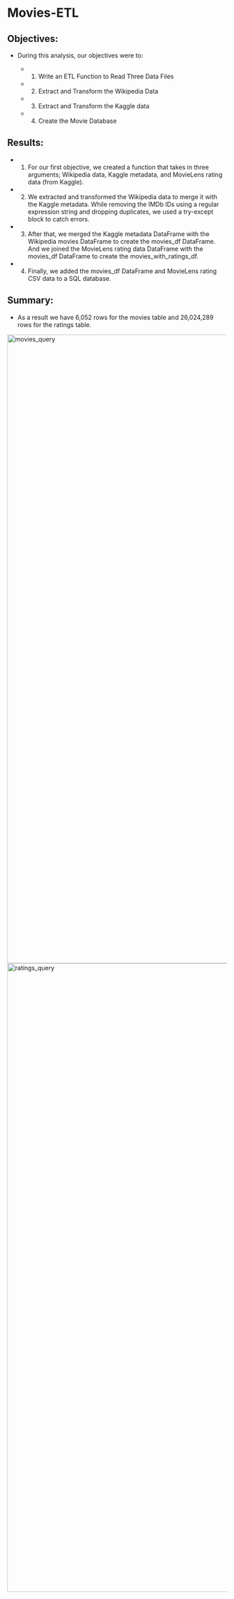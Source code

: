 # Movies-ETL

## Objectives:

- During this analysis, our objectives were to:
  
  - 1) Write an ETL Function to Read Three Data Files
  
  - 2) Extract and Transform the Wikipedia Data
  
  - 3) Extract and Transform the Kaggle data
  
  - 4) Create the Movie Database
  
## Results:

  - 1) For our first objective, we created a function that takes in three arguments; Wikipedia data, Kaggle metadata, and MovieLens rating data (from Kaggle).

  - 2) We extracted and transformed the Wikipedia data to merge it with the Kaggle metadata. While removing the IMDb IDs using a regular expression string and dropping duplicates, we used a try-except block to catch errors.

  - 3) After that, we merged the Kaggle metadata DataFrame with the Wikipedia movies DataFrame to create the movies_df DataFrame. And we joined the MovieLens rating data DataFrame with the movies_df DataFrame to create the movies_with_ratings_df.

  - 4) Finally, we added the movies_df DataFrame and MovieLens rating CSV data to a SQL database.

## Summary:

- As a result we have 6,052 rows for the movies table and 26,024,289 rows for the ratings table.
<img width="1440" alt="movies_query" src="https://user-images.githubusercontent.com/89552059/184574597-b93825e9-98d6-4402-bc09-d3899f26bde0.png">
<img width="1440" alt="ratings_query" src="https://user-images.githubusercontent.com/89552059/184574605-009be585-ac16-499a-9759-1fe9b801503e.png">
